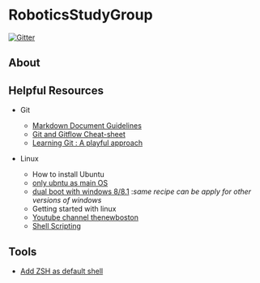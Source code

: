 # RoboticsStudyGroup
[![Gitter](https://img.shields.io/gitter/room/nwjs/nw.js.svg)](https://gitter.im/ELSPL-Robotics/StudyGroup)

## About

## Helpful Resources
* Git
  * [Markdown Document Guidelines](https://github.com/adam-p/markdown-here/wiki/Markdown-Cheatsheet)
  * [Git and Gitflow Cheat-sheet](https://github.com/arslanbilal/git-cheat-sheet)
  * [Learning Git : A playful approach](https://learngitbranching.js.org/?demo)

* Linux
  * How to install Ubuntu
  * [only ubntu as main OS](https://tutorials.ubuntu.com/tutorial/tutorial-install-ubuntu-desktop)
  * [dual boot with windows 8/8.1](https://itsfoss.com/install-ubuntu-1404-dual-boot-mode-windows-8-81-uefi/) :*same recipe can be apply for other versions of windows*
  * Getting started with linux
  * [Youtube channel thenewboston](https://www.youtube.com/playlist?list=PL6gx4Cwl9DGCkg2uj3PxUWhMDuTw3VKjM)
  * [Shell Scripting](https://www.youtube.com/playlist?list=PL7B7FA4E693D8E790)
  
## Tools
* [Add ZSH as default shell](https://dwijaybane.wordpress.com/2017/12/04/oh-my-zsh-and-powerline-fonts-setup-for-awesome-terminal-in-ubuntu-16-04/)

